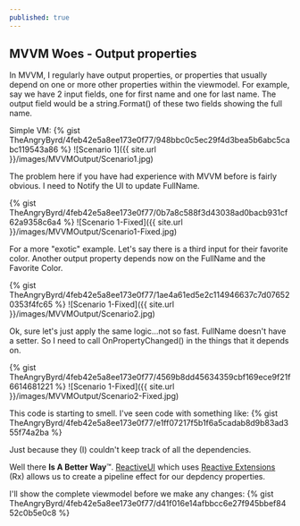 ```yaml
---
published: true
---
```


## MVVM Woes - Output properties

In MVVM, I regularly have output properties, or properties that usually depend on one or more other properties within the viewmodel.  For example, say we have 2 input fields, one for first name and one for last name.  The output field would be a string.Format() of these two fields showing the full name.  

Simple VM:
{% gist TheAngryByrd/4feb42e5a8ee173e0f77/948bbc0c5ec29f4d3bea5b6abc5cabc119543a86 %}
![Scenario 1]({{ site.url }}/images/MVVMOutput/Scenario1.jpg)

The problem here if you have had experience with MVVM before is fairly obvious.  I need to Notify the UI to update FullName.

{% gist TheAngryByrd/4feb42e5a8ee173e0f77/0b7a8c588f3d43038ad0bacb931cf62a9358c6a4 %}
![Scenario 1-Fixed]({{ site.url }}/images/MVVMOutput/Scenario1-Fixed.jpg)

For a more "exotic" example.  Let's say there is a third input for their favorite color.  Another output property depends now on the FullName and the Favorite Color.

{% gist TheAngryByrd/4feb42e5a8ee173e0f77/1ae4a61ed5e2c114946637c7d076520353f4fc65 %}
![Scenario 1-Fixed]({{ site.url }}/images/MVVMOutput/Scenario2.jpg)

Ok, sure let's just apply the same logic...not so fast.  FullName doesn't have a setter.  So I need to call OnPropertyChanged() in the things that it depends on.  

{% gist TheAngryByrd/4feb42e5a8ee173e0f77/4569b8dd45634359cbf169ece9f21f6614681221 %}
![Scenario 1-Fixed]({{ site.url }}/images/MVVMOutput/Scenario2-Fixed.jpg)

This code is starting to smell.  I've seen code with something like:
{% gist TheAngryByrd/4feb42e5a8ee173e0f77/e1ff07217f5b1f6a5cadab8d9b83ad355f74a2ba %}

Just because they (I) couldn't keep track of all the dependencies.

Well there **Is A Better Way**™.  [ReactiveUI](https://github.com/reactiveui/ReactiveUI) which uses [Reactive Extensions](https://github.com/Reactive-Extensions/Rx.NET) (Rx) allows us to create a pipeline effect for our depdency properties.

I'll show the complete viewmodel before we make any changes:
{% gist TheAngryByrd/4feb42e5a8ee173e0f77/d41f016e14afbbcc6e27f945bbef8452c0b5e0c8 %}


